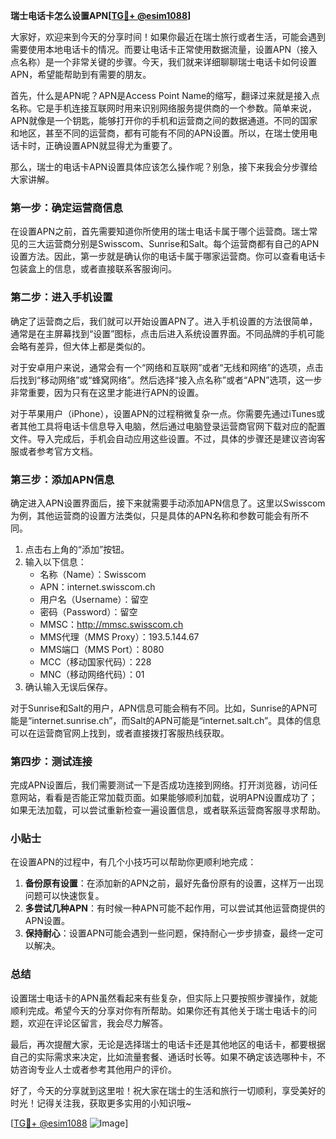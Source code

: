 **瑞士电话卡怎么设置APN[[TG💪+ @esim1088](https://t.me/s/esim1088)]**

大家好，欢迎来到今天的分享时间！如果你最近在瑞士旅行或者生活，可能会遇到需要使用本地电话卡的情况。而要让电话卡正常使用数据流量，设置APN（接入点名称）是一个非常关键的步骤。今天，我们就来详细聊聊瑞士电话卡如何设置APN，希望能帮助到有需要的朋友。

首先，什么是APN呢？APN是Access Point Name的缩写，翻译过来就是接入点名称。它是手机连接互联网时用来识别网络服务提供商的一个参数。简单来说，APN就像是一个钥匙，能够打开你的手机和运营商之间的数据通道。不同的国家和地区，甚至不同的运营商，都有可能有不同的APN设置。所以，在瑞士使用电话卡时，正确设置APN就显得尤为重要了。

那么，瑞士的电话卡APN设置具体应该怎么操作呢？别急，接下来我会分步骤给大家讲解。

### 第一步：确定运营商信息

在设置APN之前，首先需要知道你所使用的瑞士电话卡属于哪个运营商。瑞士常见的三大运营商分别是Swisscom、Sunrise和Salt。每个运营商都有自己的APN设置方法。因此，第一步就是确认你的电话卡属于哪家运营商。你可以查看电话卡包装盒上的信息，或者直接联系客服询问。

### 第二步：进入手机设置

确定了运营商之后，我们就可以开始设置APN了。进入手机设置的方法很简单，通常是在主屏幕找到“设置”图标，点击后进入系统设置界面。不同品牌的手机可能会略有差异，但大体上都是类似的。

对于安卓用户来说，通常会有一个“网络和互联网”或者“无线和网络”的选项，点击后找到“移动网络”或“蜂窝网络”。然后选择“接入点名称”或者“APN”选项，这一步非常重要，因为只有在这里才能进行APN的设置。

对于苹果用户（iPhone），设置APN的过程稍微复杂一点。你需要先通过iTunes或者其他工具将电话卡信息导入电脑，然后通过电脑登录运营商官网下载对应的配置文件。导入完成后，手机会自动应用这些设置。不过，具体的步骤还是建议咨询客服或者参考官方文档。

### 第三步：添加APN信息

确定进入APN设置界面后，接下来就需要手动添加APN信息了。这里以Swisscom为例，其他运营商的设置方法类似，只是具体的APN名称和参数可能会有所不同。

1. 点击右上角的“添加”按钮。
2. 输入以下信息：
   - 名称（Name）：Swisscom
   - APN：internet.swisscom.ch
   - 用户名（Username）：留空
   - 密码（Password）：留空
   - MMSC：http://mmsc.swisscom.ch
   - MMS代理（MMS Proxy）：193.5.144.67
   - MMS端口（MMS Port）：8080
   - MCC（移动国家代码）：228
   - MNC（移动网络代码）：01
3. 确认输入无误后保存。

对于Sunrise和Salt的用户，APN信息可能会稍有不同。比如，Sunrise的APN可能是“internet.sunrise.ch”，而Salt的APN可能是“internet.salt.ch”。具体的信息可以在运营商官网上找到，或者直接拨打客服热线获取。

### 第四步：测试连接

完成APN设置后，我们需要测试一下是否成功连接到网络。打开浏览器，访问任意网站，看看是否能正常加载页面。如果能够顺利加载，说明APN设置成功了；如果无法加载，可以尝试重新检查一遍设置信息，或者联系运营商客服寻求帮助。

### 小贴士

在设置APN的过程中，有几个小技巧可以帮助你更顺利地完成：

1. **备份原有设置**：在添加新的APN之前，最好先备份原有的设置，这样万一出现问题可以快速恢复。
2. **多尝试几种APN**：有时候一种APN可能不起作用，可以尝试其他运营商提供的APN设置。
3. **保持耐心**：设置APN可能会遇到一些问题，保持耐心一步步排查，最终一定可以解决。

### 总结

设置瑞士电话卡的APN虽然看起来有些复杂，但实际上只要按照步骤操作，就能顺利完成。希望今天的分享对你有所帮助。如果你还有其他关于瑞士电话卡的问题，欢迎在评论区留言，我会尽力解答。

最后，再次提醒大家，无论是选择瑞士的电话卡还是其他地区的电话卡，都要根据自己的实际需求来决定，比如流量套餐、通话时长等。如果不确定该选哪种卡，不妨咨询专业人士或者参考其他用户的评价。

好了，今天的分享就到这里啦！祝大家在瑞士的生活和旅行一切顺利，享受美好的时光！记得关注我，获取更多实用的小知识哦~

[[TG💪+ @esim1088](https://t.me/s/esim1088) ![Image](https://i.postimg.cc/4NQfJmqS/Snipaste-2025-05-13-00-14-12.png)]